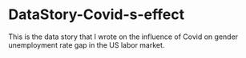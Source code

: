 # DataStory-Covid-s-effect
This is the data story that I wrote on the influence of Covid on gender unemployment rate gap in the US labor market. 
